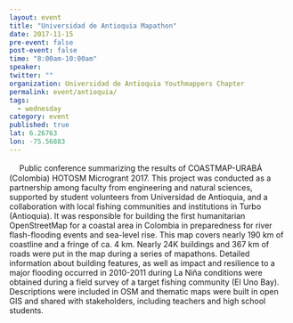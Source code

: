 ```yaml
---
layout: event 
title: "Universidad de Antioquia Mapathon"
date: 2017-11-15
pre-event: false
post-event: false
time: "8:00am-10:00am"
speaker:
twitter: ""
organization: Universidad de Antioquia Youthmappers Chapter
permalink: event/antioquia/
tags:
  - wednesday 
category: event
published: true
lat: 6.26763
lon: -75.56883
---
```

　
Public conference summarizing the results of COASTMAP-URABÁ (Colombia) HOTOSM Microgrant 2017. This project was conducted as a partnership among faculty from engineering and natural sciences, supported by student volunteers from Universidad de Antioquia, and a collaboration with local fishing communities and institutions in Turbo (Antioquia). It was responsible for building the first humanitarian OpenStreetMap for a coastal area in Colombia in preparedness for river flash-flooding events and sea-level rise. This map covers nearly 190 km of coastline and a fringe of ca. 4 km. Nearly 24K buildings and 367 km of roads were put in the map during a series of mapathons. Detailed information about building features, as well as impact and resilience to a major flooding occurred in 2010-2011 during La Niña conditions were obtained during a field survey of a target fishing community (El Uno Bay). Descriptions were included in OSM and thematic maps were built in open GIS and shared with stakeholders, including teachers and high school students.
